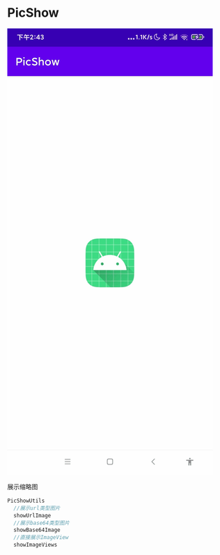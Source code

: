 # PicShow

![](demo.gif)

展示缩略图

```java
PicShowUtils
  //展示url类型图片
  showUrlImage
  //展示base64类型图片
  showBase64Image
  //直接展示ImageView
  showImageViews
```
